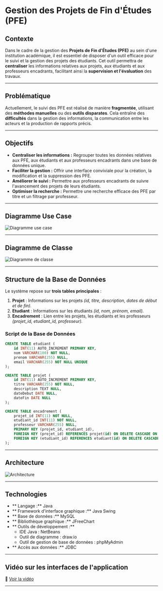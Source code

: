 #  Gestion des Projets de Fin d'Études (PFE)

##  Contexte

Dans le cadre de la gestion des **Projets de Fin d'Études (PFE)** au sein d'une institution académique, il est essentiel de disposer d'un outil efficace pour le suivi et la gestion des projets des étudiants. Cet outil permettra de **centraliser** les informations relatives aux projets, aux étudiants et aux professeurs encadrants, facilitant ainsi la **supervision et l'évaluation** des travaux.

---

##  Problématique

Actuellement, le suivi des PFE est réalisé de manière **fragmentée**, utilisant des **méthodes manuelles** ou des **outils disparates**. Cela entraîne des **difficultés** dans la gestion des informations, la communication entre les acteurs et la production de rapports précis.

---

##  Objectifs

-  **Centraliser les informations :** Regrouper toutes les données relatives aux PFE, aux étudiants et aux professeurs encadrants dans une base de données unique.
-  **Faciliter la gestion :** Offrir une interface conviviale pour la création, la modification et la suppression des PFE.
-  **Améliorer le suivi :** Permettre aux professeurs encadrants de suivre l'avancement des projets de leurs étudiants.
-  **Optimiser la recherche :** Permettre une recherche efficace des PFE par titre et un filtrage par professeur.

---

##  Diagramme Use Case

![Diagramme use case](src/images/useCase.png)

---

##  Diagramme de Classe

![Diagramme de classe](src/images/diagrammeClasse.png)

---

##  Structure de la Base de Données

Le système repose sur **trois tables principales** :

1.  **Projet** : Informations sur les projets *(id, titre, description, dates de début et de fin).*
2.  **Etudiant** : Informations sur les étudiants *(id, nom, prénom, email).*
3.  **Encadrement** : Lien entre les projets, les étudiants et les professeurs *(projet_id, etudiant_id, professeur).*

###  Script de la Base de Données

```sql
CREATE TABLE etudiant (
    id INT(11) AUTO_INCREMENT PRIMARY KEY,
    nom VARCHAR(100) NOT NULL,
    prenom VARCHAR(255) NULL,
    email VARCHAR(255) NOT NULL UNIQUE
);

CREATE TABLE projet (
    id INT(11) AUTO_INCREMENT PRIMARY KEY,
    titre VARCHAR(255) NOT NULL,
    description TEXT NULL,
    dateDebut DATE NULL,
    dateFin DATE NULL
);

CREATE TABLE encadrement (
    projet_id INT(11) NOT NULL,
    etudiant_id INT(11) NOT NULL,
    professeur VARCHAR(255) NULL,
    PRIMARY KEY (projet_id, etudiant_id),
    FOREIGN KEY (projet_id) REFERENCES projet(id) ON DELETE CASCADE ON UPDATE CASCADE,
    FOREIGN KEY (etudiant_id) REFERENCES etudiant(id) ON DELETE CASCADE ON UPDATE CASCADE
);
```

---

##  Architecture

![Architecture](src/images/archetecture.png)

---

##  Technologies

- ** Langage :** Java
- ** Framework d'interface graphique :** Java Swing
- ** Base de données :** MySQL
- ** Bibliothèque graphique :** JFreeChart
- ** Outils de développement :**
  -  IDE Java : NetBeans
  -  Outil de diagramme : draw.io
  -  Outil de gestion de base de données : phpMyAdmin
- ** Accès aux données :** JDBC

---

##  Vidéo sur les interfaces de l'application

🔗 [Voir la vidéo](https://github.com/user-attachments/assets/a7f188b7-c6f9-4046-b48c-512cdded63df)

---

